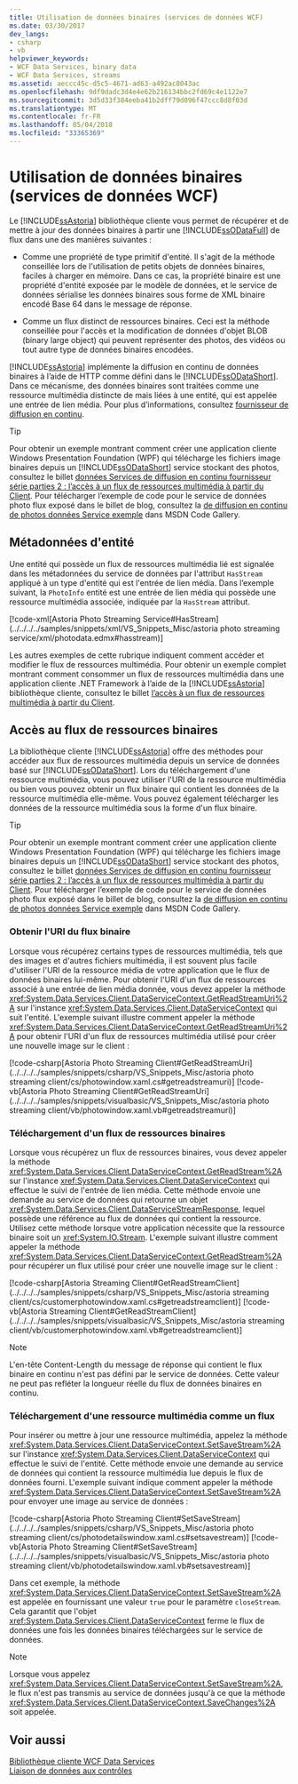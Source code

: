 ```yaml
---
title: Utilisation de données binaires (services de données WCF)
ms.date: 03/30/2017
dev_langs:
- csharp
- vb
helpviewer_keywords:
- WCF Data Services, binary data
- WCF Data Services, streams
ms.assetid: aeccc45c-d5c5-4671-ad63-a492ac8043ac
ms.openlocfilehash: 9df9dadc3d4e4e62b216134bbc2fd69c4e1122e7
ms.sourcegitcommit: 3d5d33f384eeba41b2dff79d096f47ccc8d8f03d
ms.translationtype: MT
ms.contentlocale: fr-FR
ms.lasthandoff: 05/04/2018
ms.locfileid: "33365369"
---
```

# <a name="working-with-binary-data-wcf-data-services"></a>Utilisation de données binaires (services de données WCF)
Le [!INCLUDE[ssAstoria](../../../../includes/ssastoria-md.md)] bibliothèque cliente vous permet de récupérer et de mettre à jour des données binaires à partir une [!INCLUDE[ssODataFull](../../../../includes/ssodatafull-md.md)] de flux dans une des manières suivantes :  
  
-   Comme une propriété de type primitif d'entité. Il s'agit de la méthode conseillée lors de l'utilisation de petits objets de données binaires, faciles à charger en mémoire. Dans ce cas, la propriété binaire est une propriété d'entité exposée par le modèle de données, et le service de données sérialise les données binaires sous forme de XML binaire encodé Base 64 dans le message de réponse.  
  
-   Comme un flux distinct de ressources binaires. Ceci est la méthode conseillée pour l'accès et la modification de données d'objet BLOB (binary large object) qui peuvent représenter des photos, des vidéos ou tout autre type de données binaires encodées.  
  
 [!INCLUDE[ssAstoria](../../../../includes/ssastoria-md.md)] implémente la diffusion en continu de données binaires à l’aide de HTTP comme défini dans le [!INCLUDE[ssODataShort](../../../../includes/ssodatashort-md.md)]. Dans ce mécanisme, des données binaires sont traitées comme une ressource multimédia distincte de mais liées à une entité, qui est appelée une entrée de lien média. Pour plus d’informations, consultez [fournisseur de diffusion en continu](../../../../docs/framework/data/wcf/streaming-provider-wcf-data-services.md).  
  
> [!TIP]
>  Pour obtenir un exemple montrant comment créer une application cliente Windows Presentation Foundation (WPF) qui télécharge les fichiers image binaires depuis un [!INCLUDE[ssODataShort](../../../../includes/ssodatashort-md.md)] service stockant des photos, consultez le billet [données Services de diffusion en continu fournisseur série parties 2 : l’accès à un flux de ressources multimédia à partir du Client](http://go.microsoft.com/fwlink/?LinkId=201637). Pour télécharger l’exemple de code pour le service de données photo flux exposé dans le billet de blog, consultez la [de diffusion en continu de photos données Service exemple](http://go.microsoft.com/fwlink/?LinkId=198988) dans MSDN Code Gallery.  
  
## <a name="entity-metadata"></a>Métadonnées d'entité  
 Une entité qui possède un flux de ressources multimédia lié est signalée dans les métadonnées du service de données par l'attribut `HasStream` appliqué à un type d'entité qui est l'entrée de lien média. Dans l’exemple suivant, la `PhotoInfo` entité est une entrée de lien média qui possède une ressource multimédia associée, indiquée par la `HasStream` attribut.  
  
 [!code-xml[Astoria Photo Streaming Service#HasStream](../../../../samples/snippets/xml/VS_Snippets_Misc/astoria photo streaming service/xml/photodata.edmx#hasstream)]  
  
 Les autres exemples de cette rubrique indiquent comment accéder et modifier le flux de ressources multimédia. Pour obtenir un exemple complet montrant comment consommer un flux de ressources multimédia dans une application cliente .NET Framework à l’aide de la [!INCLUDE[ssAstoria](../../../../includes/ssastoria-md.md)] bibliothèque cliente, consultez le billet [l’accès à un flux de ressources multimédia à partir du Client](http://go.microsoft.com/fwlink/?LinkID=201637).  
  
## <a name="accessing-the-binary-resource-stream"></a>Accès au flux de ressources binaires  
 La bibliothèque cliente [!INCLUDE[ssAstoria](../../../../includes/ssastoria-md.md)] offre des méthodes pour accéder aux flux de ressources multimédia depuis un service de données basé sur [!INCLUDE[ssODataShort](../../../../includes/ssodatashort-md.md)]. Lors du téléchargement d'une ressource multimédia, vous pouvez utiliser l'URI de la ressource multimédia ou bien vous pouvez obtenir un flux binaire qui contient les données de la ressource multimédia elle-même. Vous pouvez également télécharger les données de la ressource multimédia sous la forme d'un flux binaire.  
  
> [!TIP]
>  Pour obtenir un exemple montrant comment créer une application cliente Windows Presentation Foundation (WPF) qui télécharge les fichiers image binaires depuis un [!INCLUDE[ssODataShort](../../../../includes/ssodatashort-md.md)] service stockant des photos, consultez le billet [données Services de diffusion en continu fournisseur série parties 2 : l’accès à un flux de ressources multimédia à partir du Client](http://go.microsoft.com/fwlink/?LinkId=201637). Pour télécharger l’exemple de code pour le service de données photo flux exposé dans le billet de blog, consultez la [de diffusion en continu de photos données Service exemple](http://go.microsoft.com/fwlink/?LinkId=198988) dans MSDN Code Gallery.  
  
### <a name="getting-the-uri-of-the-binary-stream"></a>Obtenir l'URI du flux binaire  
 Lorsque vous récupérez certains types de ressources multimédia, tels que des images et d'autres fichiers multimédia, il est souvent plus facile d'utiliser l'URI de la ressource média de votre application que le flux de données binaires lui-même. Pour obtenir l'URI d'un flux de ressources associé à une entrée de lien média donnée, vous devez appeler la méthode <xref:System.Data.Services.Client.DataServiceContext.GetReadStreamUri%2A> sur l'instance <xref:System.Data.Services.Client.DataServiceContext> qui suit l'entité. L'exemple suivant illustre comment appeler la méthode <xref:System.Data.Services.Client.DataServiceContext.GetReadStreamUri%2A> pour obtenir l'URI d'un flux de ressources multimédia utilisé pour créer une nouvelle image sur le client :  
  
 [!code-csharp[Astoria Photo Streaming Client#GetReadStreamUri](../../../../samples/snippets/csharp/VS_Snippets_Misc/astoria photo streaming client/cs/photowindow.xaml.cs#getreadstreamuri)]
 [!code-vb[Astoria Photo Streaming Client#GetReadStreamUri](../../../../samples/snippets/visualbasic/VS_Snippets_Misc/astoria photo streaming client/vb/photowindow.xaml.vb#getreadstreamuri)]  
  
### <a name="downloading-the-binary-resource-stream"></a>Téléchargement d'un flux de ressources binaires  
 Lorsque vous récupérez un flux de ressources binaires, vous devez appeler la méthode <xref:System.Data.Services.Client.DataServiceContext.GetReadStream%2A> sur l'instance <xref:System.Data.Services.Client.DataServiceContext> qui effectue le suivi de l'entrée de lien média. Cette méthode envoie une demande au service de données qui retourne un objet <xref:System.Data.Services.Client.DataServiceStreamResponse>, lequel possède une référence au flux de données qui contient la ressource. Utilisez cette méthode lorsque votre application nécessite que la ressource binaire soit un <xref:System.IO.Stream>. L'exemple suivant illustre comment appeler la méthode <xref:System.Data.Services.Client.DataServiceContext.GetReadStream%2A> pour récupérer un flux utilisé pour créer une nouvelle image sur le client :  
  
 [!code-csharp[Astoria Streaming Client#GetReadStreamClient](../../../../samples/snippets/csharp/VS_Snippets_Misc/astoria streaming client/cs/customerphotowindow.xaml.cs#getreadstreamclient)]
 [!code-vb[Astoria Streaming Client#GetReadStreamClient](../../../../samples/snippets/visualbasic/VS_Snippets_Misc/astoria streaming client/vb/customerphotowindow.xaml.vb#getreadstreamclient)]  
  
> [!NOTE]
>  L'en-tête Content-Length du message de réponse qui contient le flux binaire en continu n'est pas défini par le service de données. Cette valeur ne peut pas refléter la longueur réelle du flux de données binaires en continu.  
  
### <a name="uploading-a-media-resource-as-a-stream"></a>Téléchargement d'une ressource multimédia comme un flux  
 Pour insérer ou mettre à jour une ressource multimédia, appelez la méthode <xref:System.Data.Services.Client.DataServiceContext.SetSaveStream%2A> sur l'instance <xref:System.Data.Services.Client.DataServiceContext> qui effectue le suivi de l'entité. Cette méthode envoie une demande au service de données qui contient la ressource multimédia lue depuis le flux de données fourni. L'exemple suivant indique comment appeler la méthode <xref:System.Data.Services.Client.DataServiceContext.SetSaveStream%2A> pour envoyer une image au service de données :  
  
 [!code-csharp[Astoria Photo Streaming Client#SetSaveStream](../../../../samples/snippets/csharp/VS_Snippets_Misc/astoria photo streaming client/cs/photodetailswindow.xaml.cs#setsavestream)]
 [!code-vb[Astoria Photo Streaming Client#SetSaveStream](../../../../samples/snippets/visualbasic/VS_Snippets_Misc/astoria photo streaming client/vb/photodetailswindow.xaml.vb#setsavestream)]  
  
 Dans cet exemple, la méthode <xref:System.Data.Services.Client.DataServiceContext.SetSaveStream%2A> est appelée en fournissant une valeur `true` pour le paramètre `closeStream`. Cela garantit que l'objet <xref:System.Data.Services.Client.DataServiceContext> ferme le flux de données une fois les données binaires téléchargées sur le service de données.  
  
> [!NOTE]
>  Lorsque vous appelez <xref:System.Data.Services.Client.DataServiceContext.SetSaveStream%2A>, le flux n'est pas transmis au service de données jusqu'à ce que la méthode <xref:System.Data.Services.Client.DataServiceContext.SaveChanges%2A> soit appelée.  
  
## <a name="see-also"></a>Voir aussi  
 [Bibliothèque cliente WCF Data Services](../../../../docs/framework/data/wcf/wcf-data-services-client-library.md)  
 [Liaison de données aux contrôles](../../../../docs/framework/data/wcf/binding-data-to-controls-wcf-data-services.md)
